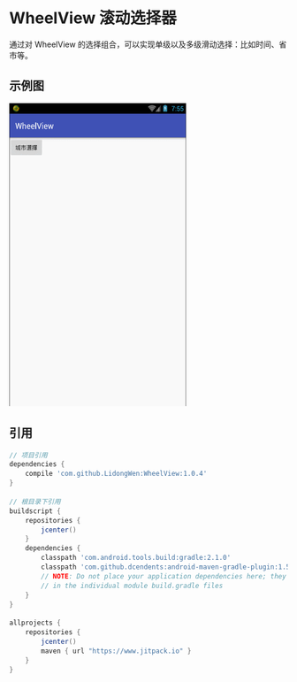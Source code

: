 # WheelView 滚动选择器
通过对 WheelView 的选择组合，可以实现单级以及多级滑动选择：比如时间、省市等。
## 示例图
<img width="320" height="548" src="https://github.com/LidongWen/WheelView/blob/master/img/GIF.gif"></img>

## 引用
```groovy
// 项目引用
dependencies {
    compile 'com.github.LidongWen:WheelView:1.0.4'
}

// 根目录下引用
buildscript {
    repositories {
        jcenter()
    }
    dependencies {
        classpath 'com.android.tools.build:gradle:2.1.0'
        classpath 'com.github.dcendents:android-maven-gradle-plugin:1.5'
        // NOTE: Do not place your application dependencies here; they belong
        // in the individual module build.gradle files
    }
}

allprojects {
    repositories {
        jcenter()
        maven { url "https://www.jitpack.io" }
    }
}
```

